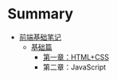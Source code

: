 # Summary

* [前端基础笔记](README.md)
    * [基础篇](基础篇.md)
        * [第一章：HTML+CSS](第一章：htmlcss.md)
        * 第二章：JavaScript

